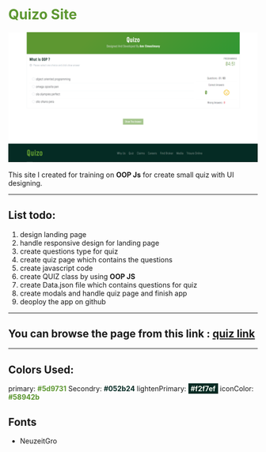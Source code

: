 <h1 style="color:#5d9731">Quizo Site</h1>

![quiz](./assets/quizo.png)

This site I created for training on **OOP Js** for create small quiz with UI designing.

---

## List todo:

1. design landing page
2. handle responsive design for landing page
3. create questions type for quiz
4. create quiz page which contains the questions
5. create javascript code
6. create QUIZ class by using <b>OOP JS</b>
7. create Data.json file which contains questions for quiz
8. create modals and handle quiz page and finish app
9. deoploy the app on github

---
## You can browse the page from this link : [quiz link](https://amrelmeslimany-portfolio.github.io/quizo-web-app/)
---

## Colors Used:

primary: <strong style="color:#5d9731">#5d9731</strong>
Secondry: <strong style="color:#052b24">#052b24</strong>
lightenPrimary: <strong style="color:#f2f7ef;background:#052b24;padding:2px 5px;">#f2f7ef</strong>
iconColor: <strong style="color:#58942b">#58942b</strong>

## Fonts

- NeuzeitGro
